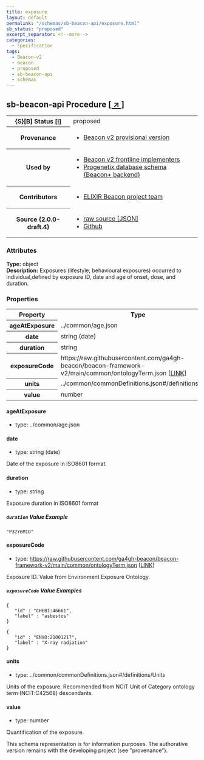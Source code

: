 ```yaml
---
title: exposure
layout: default
permalink: "/schemas/sb-beacon-api/exposure.html"
sb_status: "proposed"
excerpt_separator: <!--more-->
categories:
  - specification
tags:
  - Beacon-v2
  - beacon
  - proposed
  - sb-beacon-api
  - schemas
---
```


<div id="schema-header-title">
  <h2><span id="schema-header-title-project">sb-beacon-api</span> Procedure <a href="https://github.com/ga4gh-schemablocks/sb-beacon-api" target="_BLANK">[ &nearr; ]</a></h2>
</div>

<table id="schema-header-table">
<tr>
<th>{S}[B] Status <a href="https://schemablocks.org/about/sb-status-levels.html">[i]</a></th>
<td><div id="schema-header-status">proposed</div></td>
</tr>
<tr><th>Provenance</th><td><ul>
<li><a href="https://github.com/ga4gh-beacon/">Beacon v2 provisional version</a></li>
</ul></td></tr>
<tr><th>Used by</th><td><ul>
<li><a href="https://ga4gh-approval-service-registry.ega-archive.org">Beacon v2 frontline implementers</a></li>
<li><a href="https://docs.progenetix.org/beaconplus/">Progenetix database schema (Beacon+ backend)</a></li>
</ul></td></tr>


<!--more-->
<tr><th>Contributors</th><td><ul>
<li><a href="https://beacon-project.io/categories/people.html">ELIXIR Beacon project team</a></li>
</ul></td></tr>
<tr><th>Source (2.0.0-draft.4)</th><td><ul>
<li><a href="current/exposure.json" target="_BLANK">raw source [JSON]</a></li>
<li><a href="https://github.com/ga4gh-schemablocks/sb-beacon-api/blob/master//exposure.yaml" target="_BLANK">Github</a></li>
</ul></td></tr>
</table>

<div id="schema-attributes-title"><h3>Attributes</h3></div>

  
__Type:__ object  
__Description:__ Exposures (lifestyle, behavioural exposures) occurred to individual,defined by exposure ID, date and age of onset, dose, and duration.
### Properties

<table id="schema-properties-table">
<tr><th>Property</th><th>Type</th></tr>
<tr><th>ageAtExposure</th><td>../common/age.json</td></tr>
<tr><th>date</th><td>string (date)</td></tr>
<tr><th>duration</th><td>string</td></tr>
<tr><th>exposureCode</th><td>https://raw.githubusercontent.com/ga4gh-beacon/beacon-framework-v2/main/common/ontologyTerm.json [<a href="https://raw.githubusercontent.com/ga4gh-beacon/beacon-framework-v2/main/common/ontologyTerm.json">LINK</a>]</td></tr>
<tr><th>units</th><td>../common/commonDefinitions.json#/definitions/Units</td></tr>
<tr><th>value</th><td>number</td></tr>
</table>


#### ageAtExposure

* type: ../common/age.json




#### date

* type: string (date)

Date of the exposure in ISO8601 format.


#### duration

* type: string

Exposure duration in ISO8601 format

##### `duration` Value Example  

```
"P32Y6M1D"
```

#### exposureCode

* type: https://raw.githubusercontent.com/ga4gh-beacon/beacon-framework-v2/main/common/ontologyTerm.json [<a href="https://raw.githubusercontent.com/ga4gh-beacon/beacon-framework-v2/main/common/ontologyTerm.json">LINK</a>]

Exposure ID. Value from Environment Exposure Ontology.

##### `exposureCode` Value Examples  

```
{
   "id" : "CHEBI:46661",
   "label" : "asbestos"
}
```
```
{
   "id" : "ENVO:21001217",
   "label" : "X-ray radiation"
}
```

#### units

* type: ../common/commonDefinitions.json#/definitions/Units

Units of the exposure. Recommended from NCIT Unit of Category ontology term (NCIT:C42568) descendants.


#### value

* type: number

Quantification of the exposure.

<div id="schema-footer"> This schema representation is for information purposes. The authorative  version remains with the developing project (see "provenance"). </div>


